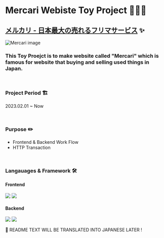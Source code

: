 <!-- @format -->

# Mercari Webiste Toy Project 🧑🏻‍💻

## [メルカリ - 日本最大の売れるフリマサービス](https://jp.mercari.com/) ✨

![Mercari image](https://encrypted-tbn0.gstatic.com/images?q=tbn:ANd9GcSyD7G267s7cAUpKap0LNmggF57WYqUPob1OQ&usqp=CAU)

### This Toy Proejct is to make website called "Mercari" which is famous for website that buying and selling used things in Japan.

<br>

### Project Period 🏗️

2023.02.01 ~ Now

<br>

### Purpose ✏️

- Frontend & Backend Work Flow
- HTTP Transaction

<br>

### Langauages & Framework 🛠

#### Frontend

<img src="https://img.shields.io/badge/React-black?style={스타일}&logo=react&logoColor={로고 색깔}"/>

<img src="https://img.shields.io/badge/Tailwind CSS-black?style={스타일}&logo=tailwind CSS&logoColor={로고 색깔}"/>

#### Backend

<img src="https://img.shields.io/badge/SpringBoot-black?style={스타일}&logo=SpringBoot&logoColor={로고 색깔}"/>

<img src="https://img.shields.io/badge/MySQL-black?style={스타일}&logo=MySQL&logoColor={로고 색깔}"/>

<br>

🚨 README TEXT WILL BE TRANSLATED INTO JAPANESE LATER !
